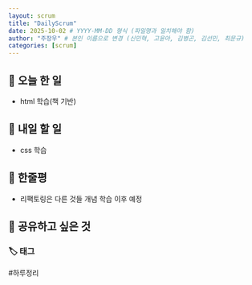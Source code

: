 ```yaml
---
layout: scrum
title: "DailyScrum"
date: 2025-10-02 # YYYY-MM-DD 형식 (파일명과 일치해야 함)
author: "주장우" # 본인 이름으로 변경 (신민혁, 고윤아, 김병곤, 김선민, 최문규)
categories: [scrum]
---
```


## 📝 오늘 한 일

- html 학습(책 기반)

## 🎯 내일 할 일

- css 학습

## 💭 한줄평

- 리팩토링은 다른 것들 개념 학습 이후 예정

## 🔗 공유하고 싶은 것

### 🏷️ 태그

#하루정리
